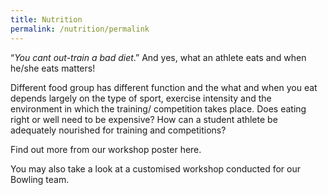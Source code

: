 ```yaml
---
title: Nutrition
permalink: /nutrition/permalink
---
```

“*You cant out-train a bad diet*.” And yes, what an athlete eats and when he/she eats matters!  

Different food group has different function and the what and when you eat depends largely on the type of sport, exercise intensity and the environment in which the training/ competition takes place.   Does eating right or well need to be expensive? How can a student athlete be adequately nourished for training and competitions? 

Find out more from our workshop poster here. [](/files/workshops-by-tp/Sports%20Leaders%20Workshop%202021_Nutrition.pdf)

You may also take a look at a customised workshop conducted for our Bowling team. [](/files/workshops-by-tp/Nutrition%20for%20Bowling%20Team.pdf)